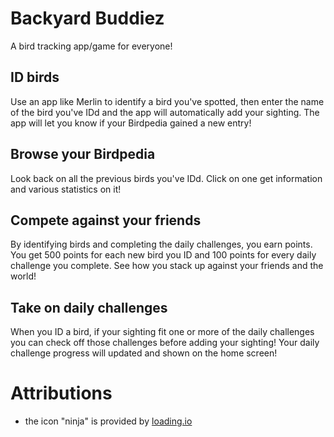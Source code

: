 # Backyard Buddiez

A bird tracking app/game for everyone!

## ID birds
Use an app like Merlin to identify a bird you've spotted, then enter the name of the bird you've IDd and the app will automatically add your sighting. The app will let you know if your Birdpedia gained a new entry!

## Browse your Birdpedia
Look back on all the previous birds you've IDd. Click on one get information and various statistics on it!

## Compete against your friends
By identifying birds and completing the daily challenges, you earn points. You get 500 points for each new bird you ID and 100 points for every daily challenge you complete. See how you stack up against your friends and the world!

## Take on daily challenges
When you ID a bird, if your sighting fit one or more of the daily challenges you can check off those challenges before adding your sighting! Your daily challenge progress will updated and shown on the home screen!

# Attributions

-   the icon "ninja" is provided by [loading.io](https://loading.io/icon/)
